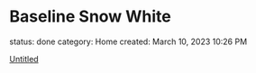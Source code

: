 # Baseline Snow White

status: done
category: Home
created: March 10, 2023 10:26 PM

[Untitled](Baseline%20Snow%20White%209db07036c75e4743b1f1d15d74c75ebe/Untitled%201b9e7b3052e84ebd933649c20f24489e.csv)